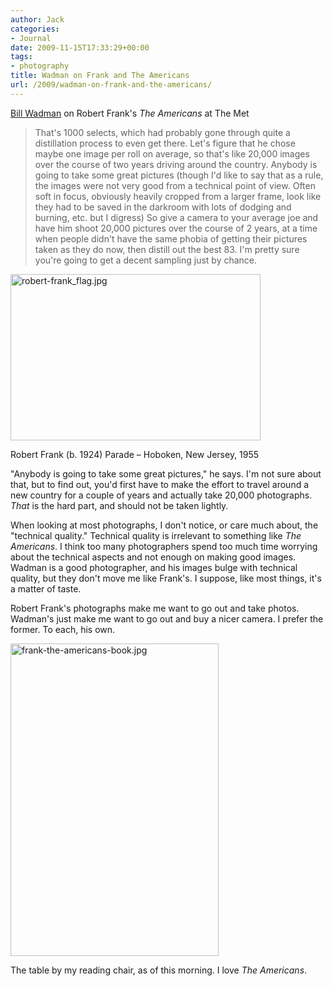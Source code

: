 ```yaml
---
author: Jack
categories:
- Journal
date: 2009-11-15T17:33:29+00:00
tags:
- photography
title: Wadman on Frank and The Americans
url: /2009/wadman-on-frank-and-the-americans/
---
```


[Bill Wadman][1] on Robert Frank's _The Americans_ at The Met

> That's 1000 selects, which had probably gone through quite a distillation process to even get there. Let's figure that he chose maybe one image per roll on average, so that's like 20,000 images over the course of two years driving around the country. Anybody is going to take some great pictures (though I'd like to say that as a rule, the images were not very good from a technical point of view. Often soft in focus, obviously heavily cropped from a larger frame, look like they had to be saved in the darkroom with lots of dodging and burning, etc. but I digress) So give a camera to your average joe and have him shoot 20,000 pictures over the course of 2 years, at a time when people didn't have the same phobia of getting their pictures taken as they do now, then distill out the best 83. I'm pretty sure you're going to get a decent sampling just by chance. 

<img src="https://www.baty.net/files/robert-frank_flag.jpg" alt="robert-frank_flag.jpg" width="400" height="266" border="0" />
  
<span class="photo_caption">Robert Frank (b. 1924) Parade &#8211; Hoboken, New Jersey, 1955</span>

"Anybody is going to take some great pictures," he says. I'm not sure about that, but to find out, you'd first have to make the effort to travel around a new country for a couple of years and actually take 20,000 photographs. _That_ is the hard part, and should not be taken lightly.

When looking at most photographs, I don't notice, or care much about, the "technical quality." Technical quality is irrelevant to something like _The Americans_. I think too many photographers spend too much time worrying about the technical aspects and not enough on making good images. Wadman is a good photographer, and his images bulge with technical quality, but they don't move me like Frank's. I suppose, like most things, it's a matter of taste.

Robert Frank's photographs make me want to go out and take photos. Wadman's just make me want to go out and buy a nicer camera. I prefer the former. To each, his own.

<img src="https://www.baty.net/files/frank-the-americans-book.jpg" alt="frank-the-americans-book.jpg" width="333" height="500" border="0" />
  
<span class="photo_caption">The table by my reading chair, as of this morning. I love <em>The Americans</em>.</span>

 [1]: http://www.ontakingpictures.com/2009/11/robert-frank-the-americans---a.html